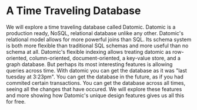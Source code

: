 # A Time Traveling Database

We will explore a time traveling database called Datomic. Datomic is a production ready, NoSQL, relational database unlike any other. Datomic's relational model allows for more powerful joins than SQL. Its schema system is both more flexible than traditional SQL schemas and more useful than no schema at all. Datomic's flexible indexing allows treating datomic as row-oriented, column-oriented, document-oriented, a key-value store, and a graph database. But perhaps its most interesting features is allowing queries across time. With datomic you can get the database as it was "last tuesday at 3:23pm". You can get the database in the future, as if you had commited certain transactions. You can get the database across all times, seeing all the changes that have occured. We will explore these features and more showing how Datomic's unique design features gives us all this for free.

